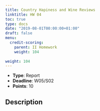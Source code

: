 ```yaml
---
title: Country Hapiness and Wine Reviews
linktitle: HW 04
toc: true
type: docs
date: "2019-08-01T00:00:00+01:00"
draft: false
menu:
  credit-scoring:
    parent: II Homework
    weight: 104
    
weight: 104
---
```


* **Type**: Report
* **Deadline**: W05/S02
* **Points**: 10

## Description
